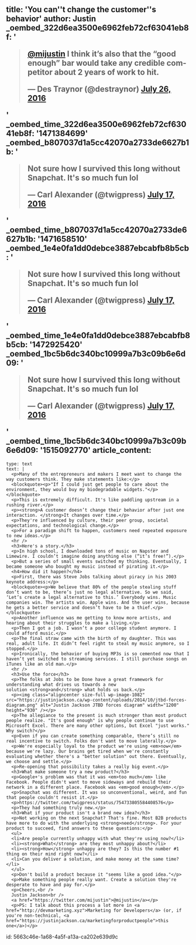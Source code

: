 title: 'You can''t change the customer''s behavior'
author: Justin
_oembed_322d6ea3500e6962feb72cf63041eb8f: '<blockquote class="twitter-tweet" data-width="550"><p lang="en" dir="ltr"><a href="https://twitter.com/mijustin">@mijustin</a> I think it’s also that the “good enough” bar would take any credible competitor about 2 years of work to hit.</p>&mdash; Des Traynor (@destraynor) <a href="https://twitter.com/destraynor/status/757731929118519296">July 26, 2016</a></blockquote><script async src="//platform.twitter.com/widgets.js" charset="utf-8"></script>'
_oembed_time_322d6ea3500e6962feb72cf63041eb8f: '1471384699'
_oembed_b807037d1a5cc42070a2733de6627b1b: '<blockquote class="twitter-tweet" data-width="550"><p lang="en" dir="ltr">Not sure how I survived this long without Snapchat. It&#39;s so much fun lol</p>&mdash; Carl Alexander (@twigpress) <a href="https://twitter.com/twigpress/status/754733805584408576">July 17, 2016</a></blockquote><script async src="//platform.twitter.com/widgets.js" charset="utf-8"></script>'
_oembed_time_b807037d1a5cc42070a2733de6627b1b: '1471658510'
_oembed_1e4e0fa1dd0debce3887ebcabfb8b5cb: '<blockquote class="twitter-tweet" data-width="550"><p lang="en" dir="ltr">Not sure how I survived this long without Snapchat. It&#39;s so much fun lol</p>&mdash; Carl Alexander (@twigpress) <a href="https://twitter.com/twigpress/status/754733805584408576">July 17, 2016</a></blockquote><script async src="//platform.twitter.com/widgets.js" charset="utf-8"></script>'
_oembed_time_1e4e0fa1dd0debce3887ebcabfb8b5cb: '1472925420'
_oembed_1bc5b6dc340bc10999a7b3c09b6e6d09: '<blockquote class="twitter-tweet" data-width="550" data-dnt="true"><p lang="en" dir="ltr">Not sure how I survived this long without Snapchat. It&#39;s so much fun lol</p>&mdash; Carl Alexander (@twigpress) <a href="https://twitter.com/twigpress/status/754733805584408576?ref_src=twsrc%5Etfw">July 17, 2016</a></blockquote><script async src="https://platform.twitter.com/widgets.js" charset="utf-8"></script>'
_oembed_time_1bc5b6dc340bc10999a7b3c09b6e6d09: '1515092770'
article_content:
  -
    type: text
    text: |
      <p>Many of the entrepreneurs and makers I meet want to change the way customers think. They make statements like:</p>
      <blockquote><p>"If I could just get people to care about the environment, they would buy my biodegradable widgets."</p></blockquote>
      <p>This is extremely difficult. It's like paddling upstream in a rushing river.</p>
      <p><strong>A customer doesn’t change their behavior after just one interaction. </strong>It changes over time.</p>
      <p>They're influenced by culture, their peer group, societal expectations, and technological change.</p>
      <p>For a paradigm shift to happen, customers need repeated exposure to new ideas.</p>
      <hr />
      <h3>Here's a story.</h3>
      <p>In high school, I downloaded tons of music on Napster and Limewire. I couldn’t imagine doing anything else (“it’s free!”).</p>
      <p>But a series of small events switched my thinking. Eventually, I became someone who bought my music instead of pirating it.</p>
      <h4>How did it happen?</h4>
      <p>First, there was Steve Jobs talking about piracy in his 2003 keynote address:</p>
      <blockquote><p>We believe that 80% of the people stealing stuff don’t want to be, there’s just no legal alternative. So we said, ‘Let’s create a legal alternative to this.’ Everybody wins. Music companies win. The artists win. Apple wins. And the user wins, because he gets a better service and doesn’t have to be a thief.</p></blockquote>
      <p>Another influence was me getting to know more artists, and hearing about their struggles to make a living.</p>
      <p>Then I got a job. I wasn’t a poor college student anymore. I could afford music.</p>
      <p>The final straw came with the birth of my daughter. This was real, adult life. It didn’t feel right to steal my music anymore, so I stopped.</p>
      <p>Ironically, the behavior of buying MP3s is so cemented now that I haven’t yet switched to streaming services. I still purchase songs on iTunes like an old man.</p>
      <hr />
      <h3>Use the force</h3>
      <p>The folks at Jobs to be Done have a great framework for understanding what drives us towards a new solution <strong>and</strong> what holds us back.</p>
      <p><img class="aligncenter size-full wp-image-1082" src="https://justinjackson.ca/wp-content/uploads/2014/10/jtbd-forces-diagram.png" alt="Justin Jackson JTBD forces diagram" width="1200" height="930" /></p>
      <p>The allegiance to the present is much stronger than most product people realize. "It's good enough" is why people continue to use Microsoft Excel. There are many other options, but Excel "just works." Why switch?</p>
      <p>Even if you can create something comparable, there’s still no real incentive to switch. Folks don't want to move laterally.</p>
      <p>We're especially loyal to the product we're using <em>now</em> because we're lazy. Our brains get tired when we're constantly evaluating whether there's a "better solution" out there. Eventually, we choose and settle.</p>
      <p>Re-opening that possibility takes a really big event.</p>
      <h3>What make someone try a new product?</h3>
      <p>Google+'s problem was that it was <em>too much</em> like Facebook. People didn't want to move sideways and rebuild their network in a different place. Facebook was <em>good enough</em>.</p>
      <p>Snapchat was different. It was so unconventional, weird, and fun that people couldn't resist it.</p>
      <p>https://twitter.com/twigpress/status/754733805584408576</p>
      <p>They had something truly new.</p>
      <h3>What if your product isn't a brand new idea?</h3>
      <p>Not working on the next Snapchat? That's fine. Most B2B products have more to do with the underlying <strong>need</strong>. For your product to succeed, find answers to these questions:</p>
      <ul>
      <li>Are people currently unhappy with what they're using now?</li>
      <li><strong>What</strong> are they most unhappy about?</li>
      <li><strong>How</strong> unhappy are they? Is this the number #1 thing on their mind right now?</li>
      <li>Can you deliver a solution, and make money at the same time?</li>
      </ul>
      <p>Don't build a product because it "seems like a good idea."</p>
      <p>Make something people really want. Create a solution they're desperate to have and pay for.</p>
      <p>Cheers,<br />
      Justin Jackson<br />
      <a href="https://twitter.com/mijustin">@mijustin</a></p>
      <p>PS: I talk about this process a lot more in <a href="http://devmarketing.xyz">Marketing for Developers</a> (or, if you're non-technical, <a href="https://justinjackson.ca/marketingforproductpeople">this one</a>)</p>
      
id: 5663c46e-1a68-4a5f-a13a-ca202e639d9c
